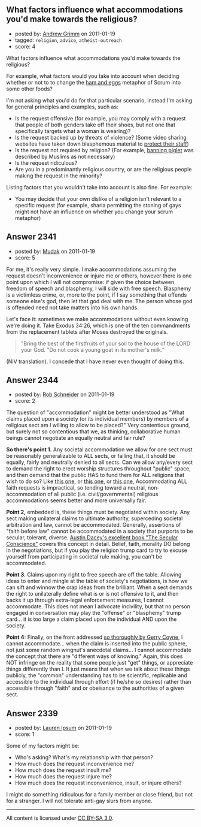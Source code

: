 ## What factors influence what accommodations you'd make towards the religious?

- posted by: [Andrew Grimm](https://stackexchange.com/users/-1/270-andrew-grimm) on 2011-01-19
- tagged: `religion`, `advice`, `atheist-outreach`
- score: 4

What factors influence what accommodations you'd make towards the religious?

For example, what factors would you take into account when deciding whether or not to to change the [ham and eggs](http://programmers.stackexchange.com/questions/37108/when-doing-scrum-what-animal-would-you-use-in-place-of-a-pig-in-an-islamic-count) metaphor of Scrum into some other foods?

I'm not asking what you'd do for that particular scenario, instead I'm asking for general principles and examples, such as:

 - Is the request offensive (for
   example, you may comply with a request that people of both genders take off their shoes, but not one that specifically targets what a woman is wearing)?
 - Is the request backed up by threats of violence? (Some video sharing websites have taken down blasphemous material to [protect their staff][1])
 - Is the request not required by religion? (For example, [banning piglet][2] was described by Muslims as not necessary)
 - Is the request ridiculous?
 - Are you in a predominantly religious country, or are the religious people making the request in the minority?

Listing factors that you wouldn't take into account is also fine. For example:

 - You may decide that your own dislike of a religion isn't relevant to a specific request (for example, sharia permitting the stoning of gays might not have an influence on whether you change your scrum metaphor)

  [1]: http://en.wikipedia.org/wiki/Fitna_(film)
  [2]: http://www.guardian.co.uk/uk/2003/mar/05/schools.books


## Answer 2341

- posted by: [Mudak](https://stackexchange.com/users/-1/205-mudak) on 2011-01-19
- score: 5

For me, it's really very simple.  I make accommodations assuming the request doesn't inconvenience or injure me or others, however there is one point upon which I will not compromise:  if given the choice between freedom of speech and blasphemy, I will side with free speech.  Blasphemy is a victimless crime, or, more to the point, if I say something that offends someone else's god, then let that god deal with me.  The person whose god is offended need not take matters into his own hands.

Let's face it: sometimes we make accommodations without even knowing we're doing it.  Take Exodus 34:26, which is one of the ten commandments from the replacement tablets after Moses destroyed the originals.  

> "Bring the best of the firstfruits of your soil to the house of the LORD your God. "Do not cook a young goat in its mother's milk."

(NIV translation).  I concede that I have never even thought of doing this.


## Answer 2344

- posted by: [Rob Schneider](https://stackexchange.com/users/-1/149-rob-schneider) on 2011-01-19
- score: 2

<p>The question of "accommodation" might be better understood as "What claims placed upon a society (or its individual members) by members of a religious sect am I willing to allow to be placed?"  Very contentious ground, but surely not so contentious that we, as thinking, collaborative human beings cannot negotiate an equally neutral and fair rule?</p>

<p><strong>So there's point 1.</strong>  Any societal accommodation we allow for one sect must be reasonably generalizable to ALL sects, or failing that, it should be equally, fairly and neutrally denied to all sects.  Can we allow any/every sect to demand the right to erect worship structures throughout "public" space, and then demand that the public HAS to fund them for ALL religions that wish to do so?  Like <a href="http://religionclause.blogspot.com/2011/01/eruv-dispute-in-hamptons-goes-to-court.html" rel="nofollow">this one</a>, or <a href="http://religionclause.blogspot.com/2011/01/suit-challenges-countys-refusal-to.html" rel="nofollow">this one</a>, or <a href="http://religionclause.blogspot.com/2011/01/legislation-introduced-to-permit.html" rel="nofollow">this one</a>,
Accommodating ALL faith requests is impractical, so tending toward a neutral, non-accommodation of all public (i.e. civil/governmental) religious accommodations seems better and more universally fair.</p>

<p><strong>Point 2,</strong> embedded is, these things must be negotiated within society.  Any sect making unilateral claims to ultimate authority, superceding societal arbitration and law, cannot be accommodated.  Generally, assertions of "faith before law" cannot be accommodated in a society that purports to be secular, tolerant, diverse.  <a href="http://www.austindacey.com/books.html" rel="nofollow">Austin Dacey's excellent book "The Secular Conscience"</a> covers this concept in detail.  Belief, faith, morality DO belong in the negotiations, but if you play the religion trump card to try to excuse yourself from participating in societal rule making, you can't be accommodated.</p>

<p><strong>Point 3.</strong>  Claims upon my right to free speech are off the table.  Allowing ideas to enter and mingle at the table of society's negotiations, is how we can sift and winnow the crap ideas from the brilliant.  When a sect demands the right to unilaterally define what is or is not offensive to it, and then backs it up through extra-legal enforcement measures, I cannot accommodate.  This does not mean I advocate incivility, but that no person engaged in conversation may play the "offense" or "blasphemy" trump card... it is too large a claim placed upon the individual AND upon the society.</p>

<p><strong>Point 4:</strong> Finally, on the front addressed <a href="http://www.usatoday.com/news/opinion/forum/2010-10-11-column11_ST_N.htm" rel="nofollow">so thoroughly by Gerry Coyne</a>, I cannot accommodate... when the claim is inserted into the public sphere, not just some random wingnut's anecdotal claims... I cannot accommodate the concept that there are "different ways of knowing."  Again, this does NOT infringe on the reality that some people just "get" things, or appreciate things differently than I.  It just means that when we talk about these things publicly, the "common" understanding has to be scientific, replicable and accessible to the individual through effort (if he/she so desires) rather than accessible through "faith" and or obeisance to the authorities of a given sect.</p>



## Answer 2339

- posted by: [Lauren Ipsum](https://stackexchange.com/users/-1/71-lauren-ipsum) on 2011-01-19
- score: 1

Some of my factors might be:

 - Who's asking? What's my relationship
   with that person?
 - How much does the request
   inconvenience me?
 - How much does the request insult me?
 - How much does the request injure me?
 - How much does the request
   inconvenience, insult, or injure
   others?

I might do something ridiculous for a family member or close friend, but not for a stranger. I will not tolerate anti-gay slurs from anyone. 



---

All content is licensed under [CC BY-SA 3.0](https://creativecommons.org/licenses/by-sa/3.0/).

